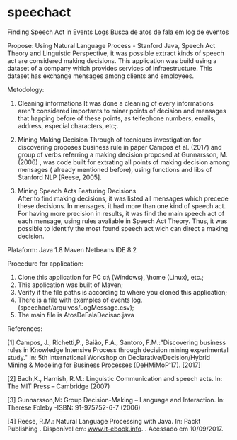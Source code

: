 # speechact
Finding Speech Act in Events Logs
Busca de atos de fala em log de eventos

Propose:
Using Natural Language Process - Stanford Java, Speech Act Theory and Linguistic Perspective, it was possible extract kinds of speech act are considered making decisions. This application was build using a dataset of a company which provides services of infraestructure. This dataset has exchange mensages among clients and employees.

Metodology:
1) Cleaning informations
It was done a cleaning of every informations aren't considered importants to miner points of decision and mensages that happing before of these points, as telfephone numbers, emails, address, especial characters, etc;.

2) Mining Making Decision 
Through of tecniques investigation for discovering proposes business rule in paper Campos et al. (2017) and group of verbs referring a making decision proposed at Gunnarsson, M. (2006) , was code built for extrating all points of making decision among mensages (
already mentioned before), using functions and libs of Stanford NLP [Reese, 2005].


3) Mining Speech Acts Featuring Decisions  
After to find making decisions, it was listed all mensages which precede these decisions. In mensages, it had more than one kind of speech act. For having more precision in results, it was find the main speech act of each mensage, using rules avaliable  in Speech Act Theory. Thus, it was possible to identify the most found speech act wich can direct a making decision.   


Plataform:
Java 1.8
Maven
Netbeans IDE  8.2
 

Procedure for application:
1) Clone this application for PC c:\ (Windows), \home (Linux), etc.;
2) This application was built of Maven;
3) Verify if the file paths is according to where you cloned this application; 
4) There is a file with examples of events log. (speechact/arquivos/LogMessage.csv);
5) The main file is AtosDeFalaDecisao.java 
 
References:

[1] Campos, J., Richetti,P., Baião, F.A., Santoro, F.M.:"Discovering business rules in Knowledge Intensive Process through decision mining experimental study." In: 5th International Workshop on Declarative/Decision/Hybrid Mining & Modeling for Business Processes (DeHMiMoP’17). [2017]

[2] Bach,K., Harnish, R.M.: Linguistic Communication and speech acts. In: The MIT Press – Cambridge (2007)

[3] Gunnarsson,M: Group Decision-Making – Language and Interaction. In: Therése Foleby -ISBN: 91-975752-6-7 (2006)

[4] Reese, R.M.: Natural Language Processing with Java. In: Packt Publishing . Disponível em: www.it-ebook.info. . Acessado em 10/09/2017.

